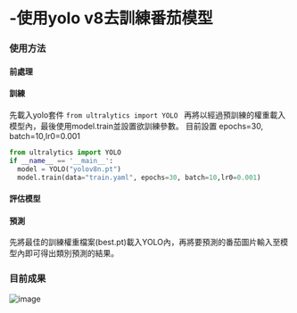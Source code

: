 # -使用yolo v8去訓練番茄模型

### 使用方法
#### 前處理



#### 訓練
先載入yolo套件 ```from ultralytics import YOLO ```
再將以經過預訓練的權重載入模型內，最後使用model.train並設置欲訓練參數。
目前設置 
epochs=30, batch=10,lr0=0.001

``` python
from ultralytics import YOLO
if __name__ == '__main__':
  model = YOLO("yolov8n.pt")
  model.train(data="train.yaml", epochs=30, batch=10,lr0=0.001)
```
#### 評估模型





#### 預測
先將最佳的訓練權重檔案(best.pt)載入YOLO內，再將要預測的番茄圖片輸入至模型內即可得出類別預測的結果。


### 目前成果
![image](https://github.com/user-attachments/assets/92c7892c-ab15-466d-8e8c-1adcb2eec12b)

